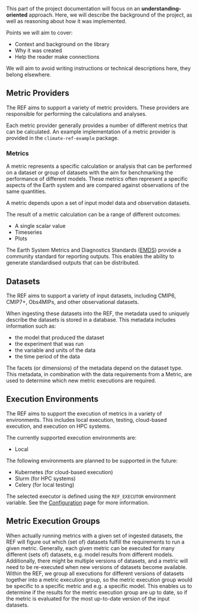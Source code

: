 This part of the project documentation
will focus on an **understanding-oriented** approach.
Here, we will describe the background of the project,
as well as reasoning about how it was implemented.

Points we will aim to cover:

- Context and background on the library
- Why it was created
- Help the reader make connections

We will aim to avoid writing instructions or technical descriptions here,
they belong elsewhere.

## Metric Providers

The REF aims to support a variety of metric providers.
These providers are responsible for performing the calculations and analyses.

Each metric provider generally provides a number of different metrics that can be calculated.
An example implementation of a metric provider is provided in the `climate-ref-example` package.

### Metrics

A metric represents a specific calculation or analysis that can be performed on a dataset
or group of datasets with the aim for benchmarking the performance of different models.
These metrics often represent a specific aspects of the Earth system and are compared against
observations of the same quantities.

A metric depends upon a set of input model data and observation datasets.

The result of a metric calculation can be a range of different outcomes:

* A single scalar value
* Timeseries
* Plots

The Earth System Metrics and Diagnostics Standards
([EMDS](https://github.com/Earth-System-Diagnostics-Standards/EMDS))
provide a community standard for reporting outputs.
This enables the ability to generate standardised outputs that can be distributed.

## Datasets

The REF aims to support a variety of input datasets,
including CMIP6, CMIP7+, Obs4MIPs, and other observational datasets.

When ingesting these datasets into the REF,
the metadata used to uniquely describe the datasets is stored in a database.
This metadata includes information such as:

* the model that produced the dataset
* the experiment that was run
* the variable and units of the data
* the time period of the data

The facets (or dimensions) of the metadata depend on the dataset type.
This metadata, in combination with the data requirements from a Metric,
are used to determine which new metric executions are required.

## Execution Environments

The REF aims to support the execution of metrics in a variety of environments.
This includes local execution, testing, cloud-based execution, and execution on HPC systems.

The currently supported execution environments are:

* Local

The following environments are planned to be supported in the future:

* Kubernetes (for cloud-based execution)
* Slurm (for HPC systems)
* Celery (for local testing)

The selected executor is defined using the `REF_EXECUTOR` environment variable.
See the [Configuration](../configuration.md) page for more information.

## Metric Execution Groups

When actually running metrics with a given set of ingested datasets, the REF
will figure out which (set of) datasets fulfill the requirements to run a given metric.
Generally, each given metric can be executed for many different (sets of) datasets,
e.g. model results from different models. Additionally, there might be multiple
versions of datasets, and a metric will need to be re-executed when new versions
of datasets become available. Within the REF, we group all executions for different
versions of datasets together into a metric execution group, so the metric execution
group would be specific to a specific metric and e.g. a specific model. This enables us
to determine if the results for the metric execution group are up to date, so
if the metric is evaluated for the most up-to-date version of the input datasets.
